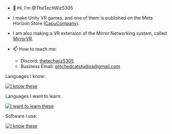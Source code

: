 - 👋 Hi, I’m @TheTechWiz5305
- I make Unity VR games, and one of them is published on the Meta Horizon Store ([CapuCompany](https://capucompanyvr.com)).
- I am also making a VR extension of the Mirror Networking system, called [MirrorVR](https://github.com/Glitched-Cat-Studios/MirrorVR).

- 📫 How to reach me:
  - Discord: [thetechwiz5305](https://discord.com/users/796829200962814023)
  - Business Email: [glitchedcatstudios@gmail.com](mailto:glitchedcatstudios@gmail.com)



Languages I know:

  
  [![I know these](https://skillicons.dev/icons?i=cs,js,html,css)](https://skillicons.dev)


Languages I want to learn:

  
  [![I want to learn these](https://skillicons.dev/icons?i=py,cpp)](https://skillicons.dev)


Software I use:

  
  [![I know these](https://skillicons.dev/icons?i=unity,visualstudio,vscode,blender,github)](https://skillicons.dev)
  
<!---
TheTechWiz5305/TheTechWiz5305 is a ✨ special ✨ repository because its `README.md` (this file) appears on your GitHub profile.
You can click the Preview link to take a look at your changes.
--->
